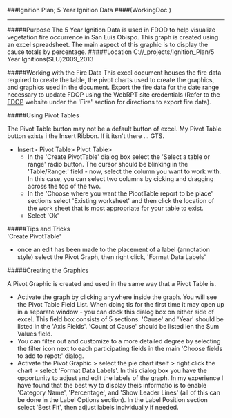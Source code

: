 ###Ignition Plan; 5 Year Ignition Data
####(WorkingDoc.)
___

#####Purpose
The 5 Year Ignition Data is used in FDOD to help visualize vegetation fire occurrence in San Luis Obispo. This graph is created using an excel spreadsheet. The main aspect of this graphic is to display the cause totals by percentage.
#####Location
						C://_projects/Ignition_Plan/5 Year Ignitions(SLU)2009_2013 

#####Working with the Fire Data
This excel document houses the fire data required to create the table, the pivot charts used to create the graphics, and graphics used in the document. Export the fire data for the date range necessary to update FDOP using the WebRPT site credentials (Refer to the [FDOP](http://slocountyfire.org/FDOP/) website under the 'Fire' section for directions to export fire data).  

#####Using Pivot Tables

The Pivot Table button may not be a default button of excel. My Pivot Table button exists i the Insert Ribbon. If it itsn't there ... GTS.

- Insert> Pivot Table> Pivot Table>
	- In the 'Create PivotTable' dialog box select the 'Select a table or range' radio button. The cursor should be blinking in the 'Table/Range:' field - now, select the column you want to work with. In this case, you can select two columns by cicking and dragging across the top of the two. 
	- In the 'Choose where you want the PicotTable report to be place' sections select 'Existing worksheet' and then click the location of the work sheet that is most appropriate for your table to exist. 
	- Select 'Ok'
	

	
#####Tips and Tricks	
'Create PivotTable'
- once an edit has been made to the placement of a label (annotation style) select the Pivot Graph, then right click, 'Format Data Labels'

#####Creating the Graphics 

A Pivot Graphic is created and used in the same way that a Pivot Table is.

- Activate the graph by clicking anywhere inside the graph. You will see the Pivot Table Field List. When doing tis for the first time it may open up in a separate window - you can dock this dialog box on either side of excel. This field box consists of 5 sections. 'Cause' and 'Year' should be listed in the 'Axis Fields'. 'Count of Cause' should be listed ien the Sum Values field.  
- You can filter out and customize to a more detailed degree by selecting the filter icon next to each participating fields in the main 'Choose fields to add to repot:' dialog. 
- Activate the Pivot Graphic > select the pie chart itself > right click the chart > select 'Format Data Labels'. In this dialog box you have the opportunity to adjust and edit the labels of the graph. In my experience I have found that the best wy to display theis informatio is to enable 'Category Name', 'Percentage', and 'Show Leader Lines' (all of this can be done in the Label Options section). In the Label Position section select 'Best Fit', then adjust labels individually if needed.
